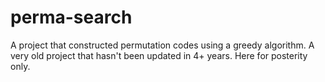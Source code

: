 perma-search
============

A project that constructed permutation codes using a greedy algorithm.
A very old project that hasn't been updated in 4+ years.
Here for posterity only.
